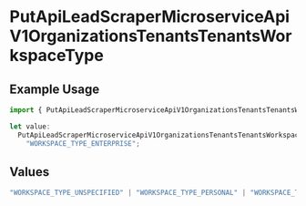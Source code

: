 # PutApiLeadScraperMicroserviceApiV1OrganizationsTenantsTenantsWorkspaceType

## Example Usage

```typescript
import { PutApiLeadScraperMicroserviceApiV1OrganizationsTenantsTenantsWorkspaceType } from "oppulence-backend-sdk/models/operations";

let value:
  PutApiLeadScraperMicroserviceApiV1OrganizationsTenantsTenantsWorkspaceType =
    "WORKSPACE_TYPE_ENTERPRISE";
```

## Values

```typescript
"WORKSPACE_TYPE_UNSPECIFIED" | "WORKSPACE_TYPE_PERSONAL" | "WORKSPACE_TYPE_TEAM" | "WORKSPACE_TYPE_ENTERPRISE"
```